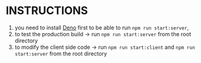 # INSTRUCTIONS
1. you need to install [Deno](https://deno.land/manual/getting_started/installation) first to be able to run `npm run start:server`,
2. to test the production build -> run `npm run start:server` from the root directory
3. to modify the client side code -> run `npm run start:client` and `npm run start:server` from the root directory
